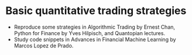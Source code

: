 # Basic quantitative trading strategies
- Reproduce some strategies in Algorithmic Trading by Ernest Chan, Python for Finance by Yves Hilpisch, and Quantopian lectures.
- Study code snippets in Advances in Financial Machine Learning by Marcos Lopez de Prado.
